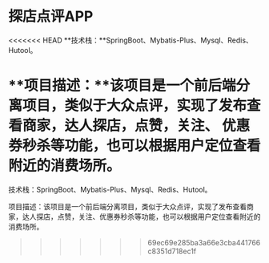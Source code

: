 # 探店点评APP

<<<<<<< HEAD
**技术栈：**SpringBoot、Mybatis-Plus、Mysql、Redis、Hutool。 

**项目描述：**该项目是一个前后端分离项目，类似于大众点评，实现了发布查看商家，达人探店，点赞，关注、 优惠券秒杀等功能，也可以根据用户定位查看附近的消费场所。
=======
技术栈：SpringBoot、Mybatis-Plus、Mysql、Redis、Hutool。

项目描述：该项目是一个前后端分离项目，类似于大众点评，实现了发布查看商家，达人探店，点赞，关注、优惠券秒杀等功能，也可以根据用户定位查看附近的消费场所。


>>>>>>> 69ec69e285ba3a66e3cba441766c8351d718ec1f
